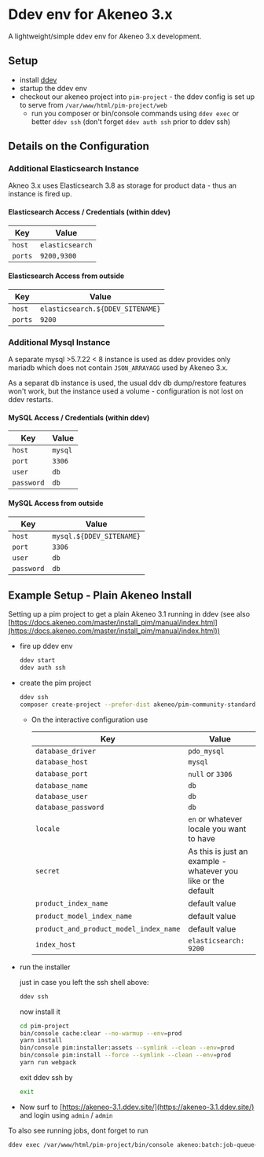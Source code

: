 # Ddev env for Akeneo 3.x

A  lightweight/simple ddev env for Akeneo 3.x development.

## Setup

* install [ddev](https://ddev.readthedocs.io/en/stable/)
* startup the ddev env
* checkout our akeneo project into `pim-project` - the ddev config is set up to serve from `/var/www/html/pim-project/web`
  * run you composer or bin/console commands using `ddev exec` or better `ddev ssh` (don't forget `ddev auth ssh` prior to ddev ssh)

## Details on the Configuration

### Additional Elasticsearch Instance

Akneo 3.x uses Elasticsearch 3.8 as storage for product data - thus an instance is fired up.

#### Elasticsearch Access / Credentials (within ddev)

| Key     | Value           |
|---------|-----------------|
| `host`  | `elasticsearch` |
| `ports` | `9200,9300`     |

#### Elasticsearch Access from outside

| Key     | Value                            |
|---------|----------------------------------|
| `host`  | `elasticsearch.${DDEV_SITENAME}` |
| `ports` | `9200`                           |

### Additional Mysql Instance

A separate mysql >5.7.22 < 8 instance is used as ddev provides only mariadb which does not contain `JSON_ARRAYAGG` used by Akeneo 3.x.

As a separat db instance is used, the usual ddv db dump/restore features won't work, but the instance used a volume - configuration is not lost on ddev restarts.

#### MySQL Access / Credentials (within ddev)

| Key        | Value   |
|------------|---------|
| `host`     | `mysql` |
| `port`     | `3306`  |
| `user`     | `db`    |
| `password` | `db`    |

#### MySQL Access from outside

| Key        | Value                    |
|------------|--------------------------|
| `host`     | `mysql.${DDEV_SITENAME}` |
| `port`     | `3306`                   |
| `user`     | `db`                     |
| `password` | `db`                     |

## Example Setup - Plain Akeneo Install

Setting up a pim project to get a plain Akeneo 3.1 running in ddev (see also [https://docs.akeneo.com/master/install_pim/manual/index.html](https://docs.akeneo.com/master/install_pim/manual/index.html))

* fire up ddev env
  
  ```bash
  ddev start
  ddev auth ssh
  ```

* create the pim project
  
  ```bash
  ddev ssh
  composer create-project --prefer-dist akeneo/pim-community-standard . pim-project "3.1.*@stable"
  ```

  * On the interactive configuration use
  
    | Key                                    | Value                                                         |
    |----------------------------------------|---------------------------------------------------------------|
    | `database_driver`                      | `pdo_mysql`                                                   |
    | `database_host`                        | `mysql`                                                       |
    | `database_port`                        | `null` or `3306`                                              |
    | `database_name`                        | `db`                                                          |
    | `database_user`                        | `db`                                                          |
    | `database_password`                    | `db`                                                          |
    | `locale`                               | `en` or whatever locale you want to have                      |
    | `secret`                               | As this is just an example - whatever you like or the default |
    | `product_index_name`                   | default value                                                 |
    | `product_model_index_name`             | default value                                                 |
    | `product_and_product_model_index_name` | default value                                                 |
    | `index_host`                           | `elasticsearch: 9200`                                         |

* run the installer
  
  just in case you left the ssh shell above:
  
  ```bash
  ddev ssh
  ```

  now install it

  ```bash
  cd pim-project
  bin/console cache:clear --no-warmup --env=prod
  yarn install
  bin/console pim:installer:assets --symlink --clean --env=prod
  bin/console pim:install --force --symlink --clean --env=prod
  yarn run webpack
  ```

  exit ddev ssh by
  
  ```bash
  exit
  ```

* Now surf to [https://akeneo-3.1.ddev.site/](https://akeneo-3.1.ddev.site/) and login using `admin` / `admin`

To also see running jobs, dont forget to run 

```bash
ddev exec /var/www/html/pim-project/bin/console akeneo:batch:job-queue-consumer-daemon --env=prod
```
